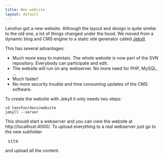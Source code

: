 ```yaml
---
title: New website
layout: default
---
```


Lensfun got a new website. Although the layout and design is quite similar to the old one, a lot of things changed under the hood. We moved from a dynamic blog and CMS engine to a static site generator called <a href="http://jekyllrb.com/">Jekyll</a>. 

This has several advantages:

* Much more easy to maintain. The whole website is now part of the SVN repository. Everybody can participate and edit.
* The website will run on any webserver. No more need for PHP, MySQL, ...
* Much faster!
* No more security trouble and time consuming updates of the CMS software.

To create the website with Jekyll it only needs two steps:

    cd lensfun/docs/website
    jekyll --server

This should start a webserver and you can view the website at http://localhost:4000/. To upload everything to a real webserver just go to the new subfolder <pre>_site</pre> and upload all the content.

